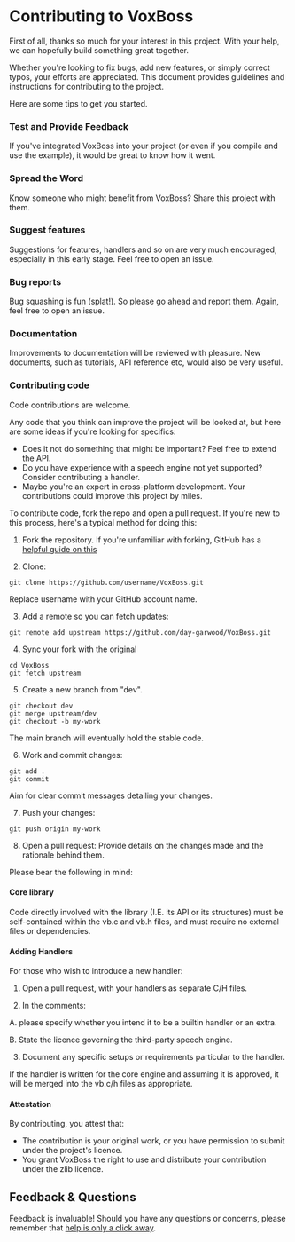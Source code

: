 # Contributing to VoxBoss
First of all, thanks so much for your interest in this project. With your help, we can hopefully build something great together.

Whether you're looking to fix bugs, add new features, or simply correct typos, your efforts are appreciated. This document provides guidelines and instructions for contributing to the project.

Here are some tips to get you started.

### Test and Provide Feedback
If you've integrated VoxBoss into your project (or even if you compile and use the example), it would be great to know how it went.

### Spread the Word
Know someone who might benefit from VoxBoss? Share this project with them.

### Suggest features
Suggestions for features, handlers and so on are very much encouraged, especially in this early stage. Feel free to open an issue.

### Bug reports
Bug squashing is fun (splat!). So please go ahead and report them. Again, feel free to open an issue.

### Documentation
Improvements to documentation will be reviewed with pleasure. New documents, such as tutorials, API reference etc, would also be very useful.

### Contributing code
Code contributions are welcome.

Any code that you think can improve the project will be looked at, but here are some ideas if you're looking for specifics:
* Does it not do something that might be important? Feel free to extend the API.
* Do you have experience with a speech engine not yet supported? Consider contributing a handler.
* Maybe you're an expert in cross-platform development. Your contributions could improve this project by miles.

To contribute code, fork the repo and open a pull request. If you're new to this process, here's a typical method for doing this:

1. Fork the repository. If you're unfamiliar with forking, GitHub has a [helpful guide on this](https://docs.github.com/en/get-started/quickstart/fork-a-repo)

2. Clone:

```shell
git clone https://github.com/username/VoxBoss.git
```

Replace username with your GitHub account name.

3. Add a remote so you can fetch updates:

```shell
git remote add upstream https://github.com/day-garwood/VoxBoss.git
```

4. Sync your fork with the original

```shell
cd VoxBoss
git fetch upstream
```

5. Create a new branch from "dev".

```shell
git checkout dev
git merge upstream/dev
git checkout -b my-work
```

The main branch will eventually hold the stable code.

6. Work and commit changes:

```shell
git add .
git commit
```

Aim for clear commit messages detailing your changes.

7. Push your changes:

```shell
git push origin my-work
```

8. Open a pull request: Provide details on the changes made and the rationale behind them.

Please bear the following in mind:

#### Core library
Code directly involved with the library (I.E. its API or its structures) must be self-contained within the vb.c and vb.h files, and must require no external files or dependencies.

#### Adding Handlers
For those who wish to introduce a new handler:

1. Open a pull request, with your handlers as separate C/H files.

2. In the comments:

A. please specify whether you intend it to be a builtin handler or an extra.

B. State the licence governing the third-party speech engine.

3. Document any specific setups or requirements particular to the handler.

If the handler is written for the core engine and assuming it is approved, it will be merged into the vb.c/h files as appropriate.

#### Attestation
By contributing, you attest that:
* The contribution is your original work, or you have permission to submit under the project's licence.
* You grant VoxBoss the right to use and distribute your contribution under the zlib licence.

## Feedback & Questions
Feedback is invaluable! Should you have any questions or concerns, please remember that [help is only a click away](https://github.com/day-garwood/VoxBoss/issues).
